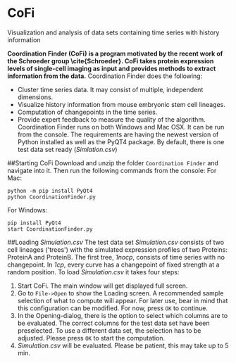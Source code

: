 # CoFi
Visualization and analysis of data sets containing time series with history information

**Coordination Finder (CoFi) is a program motivated by the recent work of the Schroeder group \cite{Schroeder}. CoFi takes protein expression levels of single-cell imaging as input and provides methods to extract information from the data.**
Coordination Finder does the following:
* Cluster time series data. It may consist of multiple, independent dimensions.
* Visualize history information from mouse embryonic stem cell lineages.
* Computation of changepoints in the time series.
* Provide expert feedback to measure the quality of the algorithm.
Coordination Finder runs on both Windows and Mac OSX. It can be run from the console. The requirements are having the newest version of Python installed as well as the PyQT4 package. By default, there is one test data set ready (*Simlation.csv*)

##Starting CoFi
Download and unzip the folder `Coordination Finder` and navigate into it. Then run the following commands from the console:
For Mac:
```
python -m pip install PyQt4
python CoordinationFinder.py
```
For Windows:
```
pip install PyQt4
start CoordinationFinder.py
```

##Loading *Simulation.csv*
The test data set *Simulation.csv* consists of two cell lineages ('trees') with the simulated expression profiles of two Proteins: ProteinA and ProteinB. The first tree, *1nocp*, consists of time series with no changepoint. In *1cp*, every curve has a changepoint of fixed strength at a random position.
To load *Simulation.csv* it takes four steps:
1. Start CoFi. The main window will get displayed full screen.
2. Go to `File->Open` to show the Loading screen. A recommended sample selection of what to compute will appear. For later use, bear in mind that this configuration can be modified. For now, press `OK` to continue.
3. In the Opening-dialog, there is the option to select which columns are to be evaluated. The correct columns for the test data set have been preselected. To use a different data set, the selection has to be adjusted. Please press `OK` to start the computation.
4. *Simulation.csv* will be evaluated. Please be patient, this may take up to 5 min.
